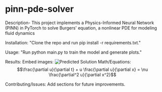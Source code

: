 # pinn-pde-solver
Description- This project implements a Physics-Informed Neural Network (PINN) in PyTorch to solve Burgers' equation, a nonlinear PDE for modeling fluid dynamics

Installation: "Clone the repo and run pip install -r requirements.txt."

Usage: "Run python main.py to train the model and generate plots."

Results: Embed images: ![Predicted Solution](solution.png)
Math/Equations: $$\frac{\partial u}{\partial t} + u \frac{\partial u}{\partial x} = \nu \frac{\partial^2 u}{\partial x^2}$$

Contributing/Issues: Add sections for future improvements.
